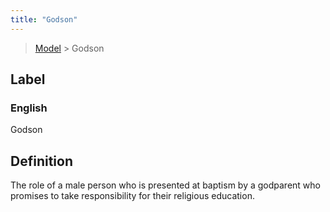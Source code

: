 ```yaml
---
title: "Godson"
---
```


> [Model](../../) > Godson

## Label

### English
Godson


## Definition
The role of a male person who is presented at baptism by a godparent who promises to take responsibility for their religious education. 


    
